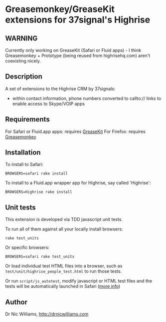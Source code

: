 # Greasemonkey/GreaseKit extensions for 37signal's Highrise

## WARNING

Currently only working on GreaseKit (Safari or Fluid apps) - I think Greasemonkey + Prototype (being reused from highrisehq.com) aren't coexisting nicely.

## Description

A set of extensions to the Highrise CRM by 37signals:

* within contact information, phone numbers converted to callto:// links to enable access to Skype/VOIP apps

## Requirements

For Safari or Fluid.app apps: requires [GreaseKit](http://8-p.info/greasekit/)
For Firefox: requires [Greasemonkey](https://addons.mozilla.org/en-US/firefox/addon/748)

## Installation

To install to Safari:

    BROWSERS=safari rake install

To install to a Fluid.app wrapper app for Highrise, say called 'Highrise':

    BROWSERS=Highrise rake install

## Unit tests

This extension is developed via TDD javascript unit tests. 

To run all of them against all your locally install browsers:

    rake test_units

Or specific browsers:

    BROWSERS=safari rake test_units

Or load individual test HTML files into a browser, such as `test/unit/highrise_people_test.html` to run those tests.

Or run `script/js_autotest`, modify javascript or HTML test files and the tests will be automatically launched in Safari ([more info](http://drnicwilliams.com/2008/01/04/autotesting-javascript-in-rails/))

## Author

Dr Nic Williams, http://drnicwilliams.com